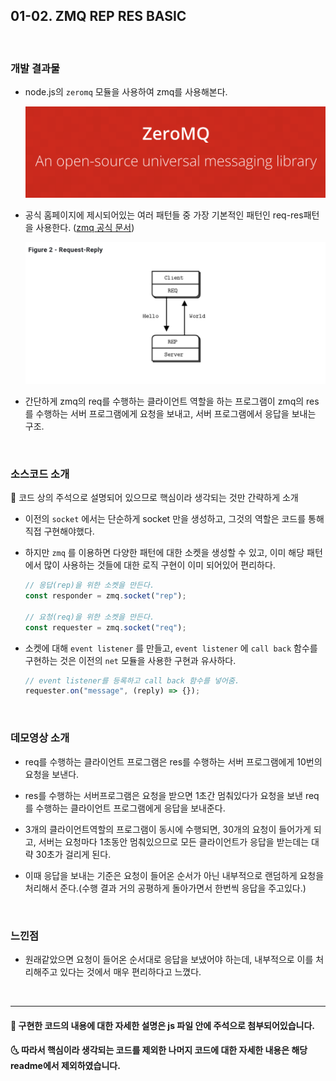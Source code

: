 ## 01-02. ZMQ REP RES BASIC

<br>

### 개발 결과물

- node.js의 `zeromq` 모듈을 사용하여 zmq를 사용해본다.

   <img src="./1.png" alt="drawing" width="500"/>

- 공식 홈페이지에 제시되어있는 여러 패턴들 중 가장 기본적인 패턴인 req-res패턴을 사용한다.
  ([zmq 공식 문서](https://zguide.zeromq.org/docs/chapter1/#Ask-and-Ye-Shall-Receive))

  <img src="./2.png" alt="drawing" width="500"/>

- 간단하게 zmq의 req를 수행하는 클라이언트 역할을 하는 프로그램이 zmq의 res를 수행하는 서버 프로그램에게 요청을 보내고, 서버 프로그램에서 응답을 보내는 구조.

<br>

### 소스코드 소개

👀 코드 상의 주석으로 설명되어 있으므로 핵심이라 생각되는 것만 간략하게 소개

- 이전의 `socket` 에서는 단순하게 socket 만을 생성하고, 그것의 역할은 코드를 통해 직접 구현해야했다.
- 하지만 `zmq` 를 이용하면 다양한 패턴에 대한 소켓을 생성할 수 있고, 이미 해당 패턴에서 많이 사용하는 것들에 대한 로직 구현이 이미 되어있어 편리하다.

  ```js
  // 응답(rep)을 위한 소켓을 만든다.
  const responder = zmq.socket("rep");

  // 요청(req)을 위한 소켓을 만든다.
  const requester = zmq.socket("req");
  ```

- 소켓에 대해 `event listener` 를 만들고, `event listener` 에 `call back` 함수를 구현하는 것은 이전의 `net` 모듈을 사용한 구현과 유사하다.

  ```js
  // event listener를 등록하고 call back 함수를 넣어줌.
  requester.on("message", (reply) => {});
  ```

<br>

### 데모영상 소개

- req를 수행하는 클라이언트 프로그램은 res를 수행하는 서버 프로그램에게 10번의 요청을 보낸다.

- res를 수행하는 서버프로그램은 요청을 받으면 1초간 멈춰있다가 요청을 보낸 req를 수행하는 클라이언트 프로그램에게 응답을 보내준다.

- 3개의 클라이언트역할의 프로그램이 동시에 수행되면, 30개의 요청이 들어가게 되고, 서버는 요청마다 1초동안 멈춰있으므로 모든 클라이언트가 응답을 받는데는 대략 30초가 걸리게 된다.

- 이때 응답을 보내는 기준은 요청이 들어온 순서가 아닌 내부적으로 랜덤하게 요청을 처리해서 준다.(수행 결과 거의 공평하게 돌아가면서 한번씩 응답을 주고있다.)

<br>

### 느낀점

- 원래같았으면 요청이 들어온 순서대로 응답을 보냈어야 하는데, 내부적으로 이를 처리해주고 있다는 것에서 매우 편리하다고 느꼈다.

<br/>

---

#### 🌛 구현한 코드의 내용에 대한 자세한 설명은 js 파일 안에 주석으로 첨부되어있습니다.

#### 🌜 따라서 핵심이라 생각되는 코드를 제외한 나머지 코드에 대한 자세한 내용은 해당 readme에서 제외하였습니다.
